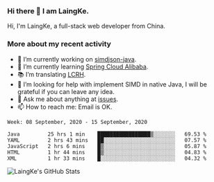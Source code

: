 ### Hi there 👋 I am LaingKe.

Hi, I'm LaingKe, a full-stack web developer from China.

### More about my recent activity

- 🔭 I’m currently working on [simdjson-java](https://github.com/laingke/simdjson-java).
- 🌱 I’m currently learning [Spring Cloud Alibaba](https://github.com/alibaba/spring-cloud-alibaba).
- :books: I’m translating [LCRH](https://github.com/LCTT/LCRH).
- 🤔 I’m looking for help with implement SIMD in native Java, I will be grateful if you can leave any idea.
- 💬 Ask me about anything at [issues](https://github.com/laingke/laingke/issues).
- 📫 How to reach me: Email is OK.

<!--START_SECTION:waka-->
```text
Week: 08 September, 2020 - 15 September, 2020

Java         25 hrs 1 min    █████████████████▒░░░░░░░   69.53 % 
YAML         2 hrs 43 mins   ██░░░░░░░░░░░░░░░░░░░░░░░   07.57 % 
JavaScript   2 hrs 6 mins    █▒░░░░░░░░░░░░░░░░░░░░░░░   05.87 % 
HTML         1 hr 44 mins    █▒░░░░░░░░░░░░░░░░░░░░░░░   04.83 % 
XML          1 hr 33 mins    █░░░░░░░░░░░░░░░░░░░░░░░░   04.32 % 
```
<!--END_SECTION:waka-->

![LaingKe's GitHub Stats](https://github-readme-stats.vercel.app/api?username=laingke&show_icons=true&theme=nightowl&count_private=true)

